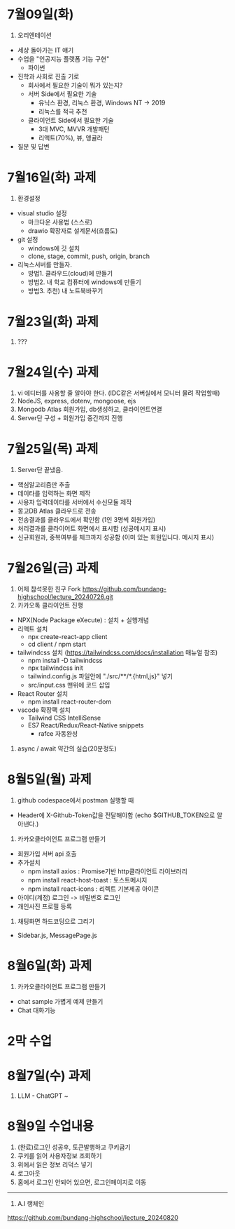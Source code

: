 # 7월09일(화) 
1. 오리엔테이션
  - 세상 돌아가는 IT 얘기
  - 수업을 "인공지능 플랫폼 기능 구현"
    - 파이썬
  - 진학과 사회로 진출 기로
    - 회사에서 필요한 기술이 뭐가 있는지?
    - 서버 Side에서 필요한 기술
      - 유닉스 환경, 리눅스 환경, Windows NT -> 2019
      - 리눅스를 적극 추천
    - 클라이언트 Side에서 필요한 기술
      - 3대 MVC, MVVR 개발패턴
      - 리액트(70%), 뷰, 앵귤라
  - 질문 및 답변

# 7월16일(화) 과제
1. 환경설정
  - visual studio 설정
    - 마크다운 사용법 (스스로)
    - drawio 확장자로 설계문서(흐름도)
  - git 설정
    - windows에 깃 설치
    - clone, stage, commit, push, origin, branch 
  - 리눅스서버를 만들자.
    - 방법1. 클라우드(cloud)에 만들기
    - 방법2. 내 학교 컴퓨터에 windows에 만들기
    - 방법3. 추천) 내 노트북바꾸기

# 7월23일(화) 과제
1. ???

# 7월24일(수) 과제
1. vi 에디터를 사용할 줄 알아야 한다. (IDC같은 서버실에서 모니터 물려 작업할때)
2. NodeJS, express, dotenv, mongoose, ejs
3. Mongodb Atlas 회원가입, db생성하고, 클라이언트연결
4. Server단 구성 + 회원가입 중간까지 진행

# 7월25일(목) 과제
1. Server단 끝냈음.
  - 핵심알고리즘만 추출
  - 데이타를 입력하는 화면 제작
  - 사용자 입력데이타를 서버에서 수신모듈 제작
  - 몽고DB Atlas 클라우드로 전송
  - 전송결과를 클라우드에서 확인함 (1인 3명씩 회원가입)
  - 처리결과를 클라이어트 화면에서 표시함 (성공메시지 표시)
  - 신규회원과, 중복여부를 체크까지 성공함 (이미 있는 회원입니다. 메시지 표시)

# 7월26일(금) 과제
1. 어제 참석못한 친구 Fork
  https://github.com/bundang-highschool/lecture_20240726.git
1. 카카오톡 클라이언트 진행
  - NPX(Node Package eXecute) : 설치 + 실행개념
  - 리액트 설치
    - npx create-react-app client
    - cd client / npm start
  - tailwindcss 설치 (https://tailwindcss.com/docs/installation 매뉴얼 참조)
    - npm install -D tailwindcss
    - npx tailwindcss init
    - tailwind.config.js 파일안에 "./src/**/*.{html,js}" 넣기
    - src/input.css 맨위에 코드 삽입
  - React Router 설치
    - npm install react-router-dom
  - vscode 확장팩 설치
    - Tailwind CSS IntelliSense
    - ES7 React/Redux/React-Native snippets
      - rafce 자동완성
1. async / await 약간의 실습(20분정도)

# 8월5일(월) 과제
1. github codespace에서 postman 실행할 때
  - Header에 X-Github-Token값을 전달해야함 (echo $GITHUB_TOKEN으로 알아낸다.)
1. 카카오클라이언트 프로그램 만들기
  - 회원가입 서버 api 호출
  - 추가설치
    - npm install axios : Promise기반 http클라이언트 라이브러리
    - npm install react-host-toast : 토스트메시지
    - npm install react-icons : 리렉트 기본제공 아이콘
  - 아이디(계정) 로그인 -> 비밀번호 로그인
  - 개인사진 프로필 등록
1. 채팅화면 하드코딩으로 그리기
  - Sidebar.js, MessagePage.js

# 8월6일(화) 과제
1. 카카오클라이언트 프로그램 만들기
  - chat sample 가볍게 예제 만들기
  - Chat 대화기능

# 2막 수업
# 8월7일(수) 과제
1. LLM - ChatGPT ~

# 8월9일 수업내용
1. (완료)로그인 성공후, 토큰발행하고 쿠키굽기
1. 쿠키를 읽어 사용자정보 조회하기
1. 위에서 읽은 정보 리덕스 넣기
1. 로그아웃
1. 홈에서 로그인 안되어 있으면, 로그인페이지로 이동
------------------------------------------------
1. A.I 랭체인


https://github.com/bundang-highschool/lecture_20240820